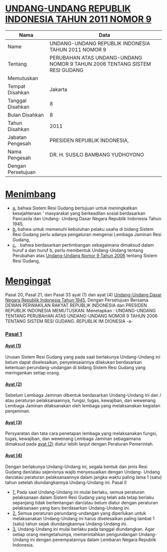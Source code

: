 # [UNDANG-UNDANG REPUBLIK INDONESIA TAHUN 2011 NOMOR 9](http://example.org/legal/peraturan/uu/2011/9)

| Nama | Data |
| ------ | ----- |
|Name|UNDANG-UNDANG REPUBLIK INDONESIA TAHUN 2011 NOMOR 9|
|Tentang| PERUBAHAN ATAS UNDANG-UNDANG NOMOR 9 TAHUN 2006 TENTANG SISTEM RESI GUDANG|
|Memutuskan||
|Tempat Disahkan|Jakarta|
|Tanggal Disahkan|8|
|Bulan Disahkan|8|
|Tahun Disahkan|2011|
|Jabatan Pengesah|PRESIDEN REPUBLIK INDONESIA,|
|Nama Pengesah|DR. H. SUSILO BAMBANG YUDHOYONO|
|Dengan Persetujuan||
# [Menimbang](http://example.org/legal/peraturan/uu/2011/9/menimbang)

* [a.](http://example.org/legal/peraturan/uu/2011/9/menimbang/huruf/a) bahwa Sistem Resi Gudang bertujuan untuk meningkatkan kesejahteraan ' masyarakat yang berkeadilan sosial berdasarkan Pancasila dan Undang- Undang Dasar Negara Republik Indonesia Tahun 1945,
* [b.](http://example.org/legal/peraturan/uu/2011/9/menimbang/huruf/b) bahwa untuk memenuhi kebutuhan pelaku usaha di bidang Sistem Resi Gudang perlu adanya pengaturan mengenai Lembaga Jaminan Resi Gudang,
* [c.](http://example.org/legal/peraturan/uu/2011/9/menimbang/huruf/c) . bahwa berdasarkan pertimbangan sebagaimana dimaksud dalam huruf a dan huruf b, perlu membentuk Undang-Undang tentang Perubahan atas [Undang-Undang Nomor 9 Tahun 2006](http://example.org/legal/peraturan/uu/2006/9) tentang Sistem Resi Gudang,
# [Mengingat](http://example.org/legal/peraturan/uu/2011/9/mengingat)
Pasal 20, Pasal 21, dan Pasal 33 ayat (1) dan ayat (4) [Undang-Undang Dasar Negara Republik Indonesia Tahun 1945](http://example.org/legal/peraturan/uu), Dengan Persetujuan Bersama DEWAN PERWAKILAN RAKYAT REPUBLIK INDONESIA dan PRESIDEN REPUBLIK INDONESIA MEMUTUSKAN: Menetapkan : UNDANG-UNDANG TENTANG PERUBAHAN ATAS UNDANG-UNDANG NOMOR 9 TAHUN 2006 TENTANG SISTEM RESI GUDANG. REPUBLIK IM DIONESIA -a-

### [Pasal 1](http://example.org/legal/peraturan/uu/2011/9/pasal/0001)

#### [Ayat (1)](http://example.org/legal/peraturan/uu/2011/9/pasal/0001/versi/20110808/ayat/0001)
Urusan Sistem Resi Gudang yang pada saat berlakunya Undang-Undang ini belum dapat diselesaikan, penyelesaiannya dilakukan berdasarkan ketentuan perundang-undangan di bidang Sistem Resi Gudang yang meringankan setiap orang.

#### [Ayat (2)](http://example.org/legal/peraturan/uu/2011/9/pasal/0001/versi/20110808/ayat/0002)
Sebelum Lembaga Jaminan dibentuk berdasarkan Undang-Undang ini dan / atau peraturan pelaksanaannya, fungsi, tugas, kewajiban, dan wewenang Lembaga Jaminan dilaksanakan oleh lembaga yang melaksanakan kegiatan penjaminan.

#### [Ayat (3)](http://example.org/legal/peraturan/uu/2011/9/pasal/0001/versi/20110808/ayat/0003)
Persyaratan dan tata cara penetapan lembaga yang melaksanakan fungsi, tugas, kewajiban, dan wewenang Lembaga Jaminan sebagaimana dimaksud pada [ayat (2)](http://example.org/legal/peraturan/uu/2011/9/pasal/0001/versi/20110808/ayat/0002) diatur lebih lanjut dengan Peraturan Pemerintah.

#### [Ayat (4)](http://example.org/legal/peraturan/uu/2011/9/pasal/0001/versi/20110808/ayat/0004)
Dengan berlakunya Undang-Undang ini, segala bentuk dan jenis Resi Gudang dan/atau sejenisnya wajib menyesuaikan dengan Undang- Undang dan/atau peraturan pelaksanaannya dalam jangka waktu paling lama 1 (satu) tahun setelah diundangkannya Undang-Undang ini. Pasal II
* [1.](http://example.org/legal/peraturan/uu/2011/9/pasal/0001/versi/20110808/ayat/0004/huruf/0001) Pada saat Undang-Undang ini mulai berlaku, semua peraturan pelaksanaan dalam Sistem Resi Gudang yang telah ada tetap berlaku sepanjang tidak bertentangan dan/atau belum diatur dengan peraturan pelaksanaan yang baru berdasarkan Undang-Undang ini.
* [2.](http://example.org/legal/peraturan/uu/2011/9/pasal/0001/versi/20110808/ayat/0004/huruf/0002) Semua peraturan perundang-undangan yang diperlukan untuk melaksanakan Undang-Undang ini harus diselesaikan paling lambat 1 (satu) tahun sejak diundangkannya Undang-Undang ini.
* [3.](http://example.org/legal/peraturan/uu/2011/9/pasal/0001/versi/20110808/ayat/0004/huruf/0003) Undang-Undang ini mulai berlaku pada tanggal diundangkan. Agar setiap orang mengetahuinya, memerintahkan pengundangan Undang-Undang ini dengan penempatannya dalam Lembaran Negara Republik Indonesia.
